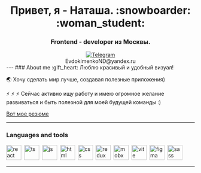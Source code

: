 
<div id="header" align="center">
    <h1>Привет, я - Наташа. :snowboarder: :woman_student: </h1> 
    <h3>Frontend - developer из Москвы.</h3>
</div>

<div id="socials" align="center">
  <a href="https://t.me/Nataly_FrontDev">
    <img src="https://img.shields.io/badge/Telegram-blue?style=for-the-badge&logo=telegram&logoColor=white" alt="Telegram"/>
  </a>
</div>
<div id="socials" align="center">
    EvdokimenkoND@yandex.ru
</div>
---
### About me
:gift_heart: Люблю красивый и удобный визуал!&nbsp;

:earth_asia: Хочу сделать мир лучше, создавая полезные приложения)&nbsp;


:zap: :zap: :zap: Сейчас активно ищу работу и имею огромное желание развиваться и быть полезной для моей будущей команды :)

<a href="https://hh.ru/applicant/resumes/view?resume=385c8de7ff0caf8b930039ed1f393873766b4b">Вот мое резюме</a>

---
### Languages and tools

<img src="https://cdn.jsdelivr.net/gh/devicons/devicon/icons/react/react-original.svg" title="react" width="40" height="40"/>&nbsp;
<img src="https://cdn.jsdelivr.net/gh/devicons/devicon@latest/icons/typescript/typescript-original.svg" title="ts" width="40" height="40"/>&nbsp;
<img src="https://cdn.jsdelivr.net/gh/devicons/devicon@latest/icons/javascript/javascript-original.svg" title="js" width="40" height="40"/>&nbsp;
<img src="https://cdn.jsdelivr.net/gh/devicons/devicon/icons/html5/html5-original.svg" title="html" width="40" height="40"/>&nbsp;
<img src="https://cdn.jsdelivr.net/gh/devicons/devicon/icons/css3/css3-original.svg" title="css" width="40" height="40"/>&nbsp;
<img src="https://cdn.jsdelivr.net/gh/devicons/devicon@latest/icons/redux/redux-original.svg" title="redux" width="40" height="40"/>&nbsp;
<img src="https://cdn.jsdelivr.net/gh/devicons/devicon@latest/icons/mobx/mobx-original.svg" title="mobx" width="40" height="40"/>&nbsp;
<img src="https://cdn.jsdelivr.net/gh/devicons/devicon@latest/icons/vitejs/vitejs-original.svg" title="vite" width="40" height="40"/>&nbsp;
<img src="https://cdn.jsdelivr.net/gh/devicons/devicon@latest/icons/figma/figma-original.svg" title="figma" width="40" height="40"/>&nbsp;
<img src="https://cdn.jsdelivr.net/gh/devicons/devicon@latest/icons/sass/sass-original.svg" title="sass" width="40" height="40"/>&nbsp;

---
        
              
          
          
          
